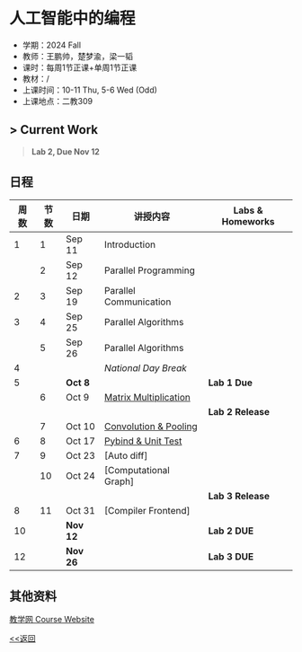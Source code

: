 # 人工智能中的编程

* 学期：2024 Fall
* 教师：王鹏帅，楚梦渝，梁一韬
* 课时：每周1节正课+单周1节正课
* 教材：/
* 上课时间：10-11 Thu, 5-6 Wed (Odd)
* 上课地点：二教309

## > Current Work
> **Lab 2, Due Nov 12**


## 日程

| 周数 |节数|日期|讲授内容                             | Labs & Homeworks      |
| ---- | -----|---------|---------------------- | ------------- |
|1|1|Sep 11|Introduction||
||2|Sep 12|Parallel Programming|
|2|3|Sep 19|Parallel Communication|
|3|4|Sep 25|Parallel Algorithms|
||5|Sep 26|Parallel Algorithms|
|4|||*National Day Break*|
|5||**Oct 8**||**Lab 1 Due**|
||6|Oct 9|[Matrix Multiplication](courses/24fa/aiprog/6)||
|||||**Lab 2 Release**|
||7|Oct 10|[Convolution & Pooling](courses/24fa/aiprog/7)||
|6|8|Oct 17|[Pybind & Unit Test](courses/24fa/aiprog/8)|
|7|9|Oct 23|[Auto diff]|
||10|Oct 24|[Computational Graph]|
|||||**Lab 3 Release**|
|8|11|Oct 31|[Compiler Frontend]|
|10||**Nov 12**||**Lab 2 DUE**|
|12||**Nov 26**||**Lab 3 DUE**|


## 其他资料
[教学网 Course Website](https://course.pku.edu.cn/webapps/blackboard/execute/announcement?method=search&context=course_entry&course_id=_73074_1&handle=announcements_entry&mode=view)


[<<返回](university_courses)

